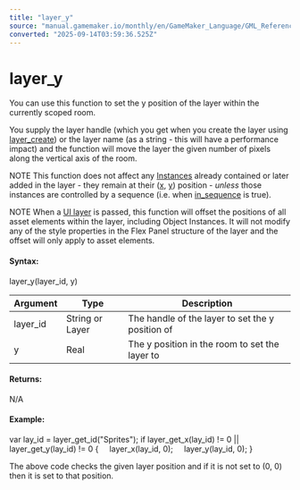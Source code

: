 ```yaml
---
title: "layer_y"
source: "manual.gamemaker.io/monthly/en/GameMaker_Language/GML_Reference/Asset_Management/Rooms/General_Layer_Functions/layer_y.htm"
converted: "2025-09-14T03:59:36.525Z"
---
```


# layer\_y

You can use this function to set the y position of the layer within the currently scoped room.

You supply the layer handle (which you get when you create the layer using [layer\_create](layer_create.md)) or the layer name (as a string - this will have a performance impact) and the function will move the layer the given number of pixels along the vertical axis of the room.

NOTE This function does not affect any [Instances](../../Instances/Instances.md) already contained or later added in the layer - they remain at their ([x](../../Instances/Instance_Variables/x.md), [y](../../Instances/Instance_Variables/y.md)) position - _unless_ those instances are controlled by a sequence (i.e. when [in\_sequence](../../Sequences/in_sequence.md) is true).

NOTE When a [UI layer](../../../../../The_Asset_Editors/Room_Properties/UI_Layers.md) is passed, this function will offset the positions of all asset elements within the layer, including Object Instances. It will not modify any of the style properties in the Flex Panel structure of the layer and the offset will only apply to asset elements.

#### Syntax:

layer\_y(layer\_id, y)

| Argument | Type | Description |
| --- | --- | --- |
| layer_id | String or Layer | The handle of the layer to set the y position of |
| y | Real | The y position in the room to set the layer to |

#### Returns:

N/A

#### Example:

var lay\_id = layer\_get\_id("Sprites");
if layer\_get\_x(lay\_id) != 0 || layer\_get\_y(lay\_id) != 0
{
    layer\_x(lay\_id, 0);
    layer\_y(lay\_id, 0);
}

The above code checks the given layer position and if it is not set to (0, 0) then it is set to that position.